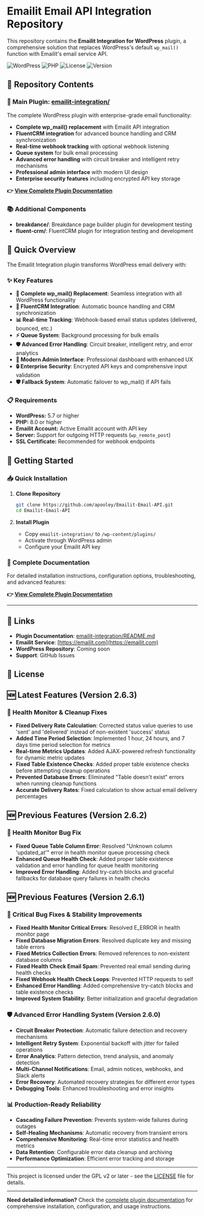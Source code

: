 # Emailit Email API Integration Repository

This repository contains the **Emailit Integration for WordPress** plugin, a comprehensive solution that replaces WordPress's default `wp_mail()` function with Emailit's email service API.

![WordPress](https://img.shields.io/badge/WordPress-5.7+-blue.svg)
![PHP](https://img.shields.io/badge/PHP-8.0+-green.svg)
![License](https://img.shields.io/badge/License-GPL%20v2-blue.svg)
![Version](https://img.shields.io/badge/Version-2.6.3-green.svg)

## 📁 Repository Contents

### 🎯 Main Plugin: [emailit-integration/](./emailit-integration/)
The complete WordPress plugin with enterprise-grade email functionality:
- **Complete wp_mail() replacement** with Emailit API integration
- **FluentCRM integration** for advanced bounce handling and CRM synchronization
- **Real-time webhook tracking** with optional webhook listening
- **Queue system** for bulk email processing
- **Advanced error handling** with circuit breaker and intelligent retry mechanisms
- **Professional admin interface** with modern UI design
- **Enterprise security features** including encrypted API key storage

**👉 [View Complete Plugin Documentation](./emailit-integration/README.md)**

### 📚 Additional Components
- **breakdance/**: Breakdance page builder plugin for development testing
- **fluent-crm/**: FluentCRM plugin for integration testing and development

## 🚀 Quick Overview

The Emailit Integration plugin transforms WordPress email delivery with:

### ✨ **Key Features**
- **🔄 Complete wp_mail() Replacement**: Seamless integration with all WordPress functionality
- **🤝 FluentCRM Integration**: Automatic bounce handling and CRM synchronization
- **📊 Real-time Tracking**: Webhook-based email status updates (delivered, bounced, etc.)
- **⚡ Queue System**: Background processing for bulk emails
- **🛡️ Advanced Error Handling**: Circuit breaker, intelligent retry, and error analytics
- **🎨 Modern Admin Interface**: Professional dashboard with enhanced UX
- **🔒 Enterprise Security**: Encrypted API keys and comprehensive input validation
- **🛡️ Fallback System**: Automatic failover to wp_mail() if API fails

### 📋 **Requirements**
- **WordPress:** 5.7 or higher
- **PHP:** 8.0 or higher
- **Emailit Account:** Active Emailit account with API key
- **Server:** Support for outgoing HTTP requests (`wp_remote_post`)
- **SSL Certificate:** Recommended for webhook endpoints

## 🚀 Getting Started

### 📥 **Quick Installation**

1. **Clone Repository**
   ```bash
   git clone https://github.com/apooley/Emailit-Email-API.git
   cd Emailit-Email-API
   ```

2. **Install Plugin**
   - Copy `emailit-integration/` to `/wp-content/plugins/`
   - Activate through WordPress admin
   - Configure your Emailit API key

### 📖 **Complete Documentation**

For detailed installation instructions, configuration options, troubleshooting, and advanced features:

**👉 [View Complete Plugin Documentation](./emailit-integration/README.md)**

---

## 🔗 **Links**

- **Plugin Documentation**: [emailit-integration/README.md](./emailit-integration/README.md)
- **Emailit Service**: [https://emailit.com](https://emailit.com)
- **WordPress Repository**: Coming soon
- **Support**: GitHub Issues

## 📄 **License**

## 🆕 Latest Features (Version 2.6.3)

### 🐛 **Health Monitor & Cleanup Fixes**
- **Fixed Delivery Rate Calculation**: Corrected status value queries to use 'sent' and 'delivered' instead of non-existent 'success' status
- **Added Time Period Selection**: Implemented 1 hour, 24 hours, and 7 days time period selection for metrics
- **Real-time Metrics Updates**: Added AJAX-powered refresh functionality for dynamic metric updates
- **Fixed Table Existence Checks**: Added proper table existence checks before attempting cleanup operations
- **Prevented Database Errors**: Eliminated "Table doesn't exist" errors when running cleanup functions
- **Accurate Delivery Rates**: Fixed calculation to show actual email delivery percentages

## 🆕 Previous Features (Version 2.6.2)

### 🐛 **Health Monitor Bug Fix**
- **Fixed Queue Table Column Error**: Resolved "Unknown column 'updated_at'" error in health monitor queue processing check
- **Enhanced Queue Health Check**: Added proper table existence validation and error handling for queue health monitoring
- **Improved Error Handling**: Added try-catch blocks and graceful fallbacks for database query failures in health checks

## 🆕 Previous Features (Version 2.6.1)

### 🐛 **Critical Bug Fixes & Stability Improvements**
- **Fixed Health Monitor Critical Errors**: Resolved E_ERROR in health monitor page
- **Fixed Database Migration Errors**: Resolved duplicate key and missing table errors
- **Fixed Metrics Collection Errors**: Removed references to non-existent database columns
- **Fixed Health Check Email Spam**: Prevented real email sending during health checks
- **Fixed Webhook Health Check Loops**: Prevented HTTP requests to self
- **Enhanced Error Handling**: Added comprehensive try-catch blocks and table existence checks
- **Improved System Stability**: Better initialization and graceful degradation

### 🛡️ **Advanced Error Handling System** (Version 2.6.0)
- **Circuit Breaker Protection**: Automatic failure detection and recovery mechanisms
- **Intelligent Retry System**: Exponential backoff with jitter for failed operations
- **Error Analytics**: Pattern detection, trend analysis, and anomaly detection
- **Multi-Channel Notifications**: Email, admin notices, webhooks, and Slack alerts
- **Error Recovery**: Automated recovery strategies for different error types
- **Debugging Tools**: Enhanced troubleshooting and error insights

### 📊 **Production-Ready Reliability**
- **Cascading Failure Prevention**: Prevents system-wide failures during outages
- **Self-Healing Mechanisms**: Automatic recovery from transient errors
- **Comprehensive Monitoring**: Real-time error statistics and health metrics
- **Data Retention**: Configurable error data cleanup and archiving
- **Performance Optimization**: Efficient error tracking and storage

---

This project is licensed under the GPL v2 or later - see the [LICENSE](LICENSE) file for details.

---

**Need detailed information?** Check the [complete plugin documentation](./emailit-integration/README.md) for comprehensive installation, configuration, and usage instructions.
